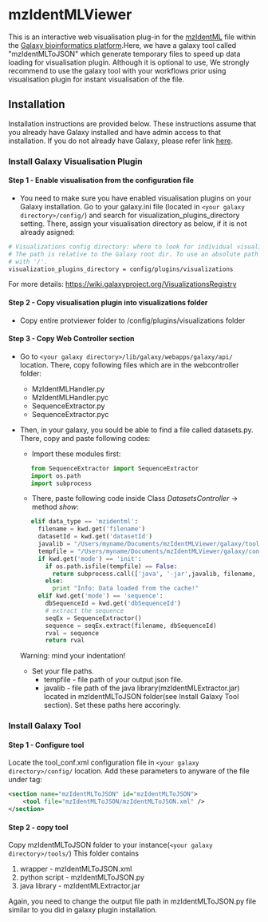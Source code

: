 # mzIdentMLViewer

This is an interactive web visualisation plug-in for the [mzIdentML](http://www.psidev.info/mzidentml) file within the [Galaxy bioinformatics platform](https://galaxyproject.org).Here, we have a galaxy tool called "mzIdentMLToJSON" which generate temporary files to speed up data loading for visualisation plugin. Although it is optional to use, We strongly recommend to use the galaxy tool with your workflows prior using visualisation plugin for instant visualisation of the file.

## Installation

Installation instructions are provided below. These instructions assume that you already have Galaxy installed and have admin access to that installation. If you do not already have Galaxy, please refer link [here](https://wiki.galaxyproject.org/Admin/GetGalaxy).

### Install Galaxy Visualisation Plugin

#### Step 1 - Enable visualisation from the configuration file 
* You need to make sure you have enabled visualisation plugins on your Galaxy installation. Go to your galaxy.ini file (located in ```<your galaxy directory>/config/```) and search for visualization_plugins_directory setting. There, assign your visualisation directory as below, if it is not already asigned:

```bash
# Visualizations config directory: where to look for individual visualization plugins.
# The path is relative to the Galaxy root dir. To use an absolute path begin the path
# with '/'.
visualization_plugins_directory = config/plugins/visualizations
```
For more details: https://wiki.galaxyproject.org/VisualizationsRegistry

#### Step 2 - Copy visualisation plugin into visualizations folder
* Copy entire protviewer folder to <your galaxy directory>/config/plugins/visualizations folder

#### Step 3 - Copy Web Controller section
* Go to ```<your galaxy directory>/lib/galaxy/webapps/galaxy/api/``` location. There, copy following files which are in the webcontroller folder:
  * MzIdentMLHandler.py
  * MzIdentMLHandler.pyc
  * SequenceExtractor.py
  * SequenceExtractor.pyc
* Then, in your galaxy, you sould be able to find a file called datasets.py. There, copy and paste following codes:

  * Import these modules first:
   ```python
      from SequenceExtractor import SequenceExtractor
      import os.path
      import subprocess
   ```
  * There, paste following code inside Class *DatasetsController* -> method *show*:
   ```python
      elif data_type == 'mzidentml':
        filename = kwd.get('filename')
        datasetId = kwd.get('datasetId')
        javalib = "/Users/myname/Documents/mzIdentMLViewer/galaxy/tools/mzIdentMLToJSON/mzIdentMLExtractor.jar"
        tempfile = "/Users/myname/Documents/mzIdentMLViewer/galaxy/config/plugins/visualizations/protviewer/static/data/"+datasetId+"_protein.json"
        if kwd.get('mode') == 'init':
          if os.path.isfile(tempfile) == False:
            return subprocess.call(['java', '-jar',javalib, filename, datasetId])
          else:
            print "Info: Data loaded from the cache!"
        elif kwd.get('mode') == 'sequence':
          dbSequenceId = kwd.get('dbSequenceId')
          # extract the sequence
          seqEx = SequenceExtractor()
          sequence = seqEx.extract(filename, dbSequenceId)
          rval = sequence
          return rval
    ```
    Warning: mind your indentation!
  * Set your file paths. 
    * tempfile - file path of your output json file. 
    * javalib - file path of the java library(mzIdentMLExtractor.jar) located in mzIdentMLToJSON folder(see Install Galaxy Tool section). 
    Set these paths here accoringly.

### Install Galaxy Tool

#### Step 1 - Configure tool

Locate the tool_conf.xml configuration file in ```<your galaxy directory>/config/``` location.
Add these parameters to anyware of  the file under <toolbox> tag:

```XML
<section name="mzIdentMLToJSON" id="mzIdentMLToJSON">
    <tool file="mzIdentMLToJSON/mzIdentMLToJSON.xml" />
</section>
```
#### Step 2 - copy tool

Copy mzIdentMLToJSON folder to your instance(```<your galaxy directory>/tools/```)
This folder contains 
 1. wrapper - mzIdentMLToJSON.xml 
 2. python script - mzIdentMLToJSON.py
 3. java library - mzIdentMLExtractor.jar

Again, you need to change the output file path in mzIdentMLToJSON.py file similar to you did in galaxy plugin installation.
